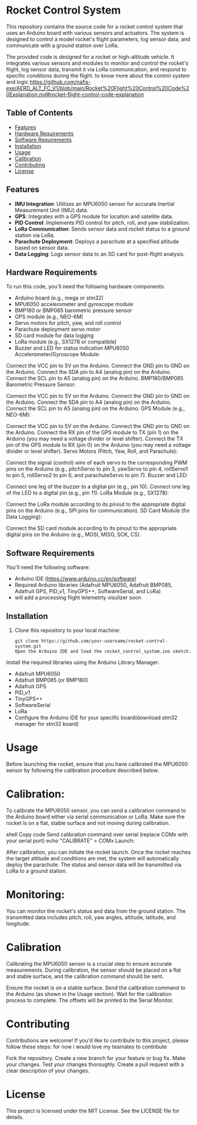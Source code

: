 # Rocket Control System

This repository contains the source code for a rocket control system that uses an Arduino board with various sensors and actuators. The system is designed to control a model rocket's flight parameters, log sensor data, and communicate with a ground station over LoRa.

The provided code is designed for a rocket or high-altitude vehicle. It integrates various sensors and modules to monitor and control the rocket's flight, log sensor data, transmit it via LoRa communication, and respond to specific conditions during the flight.
to know more about the control system and logic
https://github.com/nafis-exe/AERD_ALT_FC_V1/blob/main/Rocket%20Flight%20Control%20Code%20Explanation.md#rocket-flight-control-code-explanation

## Table of Contents

- [Features](#features)
- [Hardware Requirements](#hardware-requirements)
- [Software Requirements](#software-requirements)
- [Installation](#installation)
- [Usage](#usage)
- [Calibration](#calibration)
- [Contributing](#contributing)
- [License](#license)

## Features

- **IMU Integration**: Utilizes an MPU6050 sensor for accurate Inertial Measurement Unit (IMU) data.
- **GPS**: Integrates with a GPS module for location and satellite data.
- **PID Control**: Implements PID control for pitch, roll, and yaw stabilization.
- **LoRa Communication**: Sends sensor data and rocket status to a ground station via LoRa.
- **Parachute Deployment**: Deploys a parachute at a specified altitude based on sensor data.
- **Data Logging**: Logs sensor data to an SD card for post-flight analysis.

## Hardware Requirements

To run this code, you'll need the following hardware components:

- Arduino board (e.g., mega or stm32)
- MPU6050 accelerometer and gyroscope module
- BMP180 or BMP085 barometric pressure sensor
- GPS module (e.g., NEO-6M)
- Servo motors for pitch, yaw, and roll control
- Parachute deployment servo motor
- SD card module for data logging
- LoRa module (e.g., SX1278 or compatible)
- Buzzer and LED for status indication
MPU6050 Accelerometer/Gyroscope Module:

Connect the VCC pin to 5V on the Arduino.
Connect the GND pin to GND on the Arduino.
Connect the SDA pin to A4 (analog pin) on the Arduino.
Connect the SCL pin to A5 (analog pin) on the Arduino.
BMP180/BMP085 Barometric Pressure Sensor:

Connect the VCC pin to 5V on the Arduino.
Connect the GND pin to GND on the Arduino.
Connect the SDA pin to A4 (analog pin) on the Arduino.
Connect the SCL pin to A5 (analog pin) on the Arduino.
GPS Module (e.g., NEO-6M):

Connect the VCC pin to 5V on the Arduino.
Connect the GND pin to GND on the Arduino.
Connect the RX pin of the GPS module to TX (pin 1) on the Arduino (you may need a voltage divider or level shifter).
Connect the TX pin of the GPS module to RX (pin 0) on the Arduino (you may need a voltage divider or level shifter).
Servo Motors (Pitch, Yaw, Roll, and Parachute):

Connect the signal (control) wire of each servo to the corresponding PWM pins on the Arduino (e.g., pitchServo to pin 3, yawServo to pin 4, rollServo1 to pin 5, rollServo2 to pin 6, and parachuteServo to pin 7).
Buzzer and LED:

Connect one leg of the buzzer to a digital pin (e.g., pin 10).
Connect one leg of the LED to a digital pin (e.g., pin 11).
LoRa Module (e.g., SX1278):

Connect the LoRa module according to its pinout to the appropriate digital pins on the Arduino (e.g., SPI pins for communication).
SD Card Module (for Data Logging):

Connect the SD card module according to its pinout to the appropriate digital pins on the Arduino (e.g., MOSI, MISO, SCK, CS).

## Software Requirements

You'll need the following software:

- Arduino IDE (https://www.arduino.cc/en/software)
- Required Arduino libraries (Adafruit MPU6050, Adafruit BMP085, Adafruit GPS, PID_v1, TinyGPS++, SoftwareSerial, and LoRa)
- will add a processing flight telemetrty visulizer soon
## Installation

1. Clone this repository to your local machine:

   ```shell
   git clone https://github.com/your-username/rocket-control-system.git
   Open the Arduino IDE and load the rocket_control_system.ino sketch.

Install the required libraries using the Arduino Library Manager:

- Adafruit MPU6050
- Adafruit BMP085 (or BMP180)
- Adafruit GPS
- PID_v1
- TinyGPS++
- SoftwareSerial
- LoRa
- Configure the Arduino IDE for your specific board(download stm32 manager for stm32 board)

# Usage
Before launching the rocket, ensure that you have calibrated the MPU6050 sensor by following the calibration procedure described below.

# Calibration:

To calibrate the MPU6050 sensor, you can send a calibration command to the Arduino board either via serial communication or LoRa. Make sure the rocket is on a flat, stable surface and not moving during calibration.

shell
Copy code
Send calibration command over serial (replace COMx with your serial port)
echo "CALIBRATE" > COMx
Launch:

After calibration, you can initiate the rocket launch. Once the rocket reaches the target altitude and conditions are met, the system will automatically deploy the parachute. The status and sensor data will be transmitted via LoRa to a ground station.

# Monitoring:

You can monitor the rocket's status and data from the ground station. The transmitted data includes pitch, roll, yaw angles, altitude, latitude, and longitude.

# Calibration
Calibrating the MPU6050 sensor is a crucial step to ensure accurate measurements. During calibration, the sensor should be placed on a flat and stable surface, and the calibration command should be sent.

Ensure the rocket is on a stable surface.
Send the calibration command to the Arduino (as shown in the Usage section).
Wait for the calibration process to complete. The offsets will be printed to the Serial Monitor.
# Contributing
Contributions are welcome! If you'd like to contribute to this project, please follow these steps:
for now i would love my teamates to contribute 

Fork the repository.
Create a new branch for your feature or bug fix.
Make your changes.
Test your changes thoroughly.
Create a pull request with a clear description of your changes.
# License
This project is licensed under the MIT License. See the LICENSE file for details.





